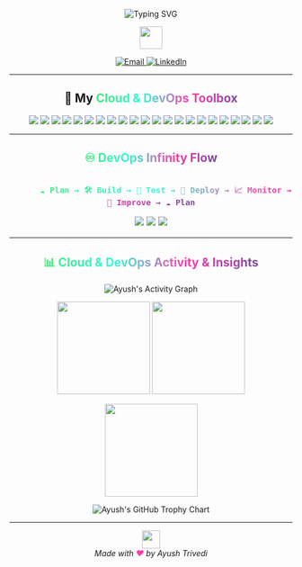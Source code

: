 <!-- Animated Typing Header (Cloud & DevOps Themed, One By One) -->
<p align="center">
  <img src="https://readme-typing-svg.demolab.com?font=Orbitron&weight=900&size=28&duration=2500&pause=700&color=6e6e6e0&center=true&vCenter=true&width=900&height=60&lines=Hi+there!+I'm+Ayush+Trivedi+%F0%9F%91%8B;DevOps+Engineer+|+Cloud+Engineer;Automation+Enthusiast;Welcome+to+My+GitHub+Profile!" alt="Typing SVG" />
</p>

<!--  Banner Divider -->
<p align="center">
  <img src="https://img.shields.io/badge/Cloud%20%26%20DevOps-43e97b?style=for-the-badge&labelColor=141e30&color=43e97b&logo=cloudflare&logoColor=ff3cac" height="40"/>
</p>

<!-- Social Networking-->
<div align="center">
  <a href="mailto:ayushtrivedi415@gmail.com" target="_blank">
    <img src="https://img.shields.io/badge/Email-EA4335?style=for-the-badge&logo=gmail&logoColor=white" alt="Email">
  </a>
  <a href="https://www.linkedin.com/in/ayushtrivedi-india/" target="_blank">
    <img src="https://img.shields.io/badge/LinkedIn-0077B5?style=for-the-badge&logo=linkedin&logoColor=white" alt="LinkedIn">
  </a>
</div>

---

<h2 align="center">🚀 My <span align="center" style="background:linear-gradient(90deg,#43e97b,#38f9d7,#ff3cac,#784ba0);-webkit-background-clip:text;-webkit-text-fill-color:transparent;">Cloud & DevOps Toolbox</span></h2>

<p align="center">
  <!-- Cloud -->
  <img src="https://img.shields.io/badge/AWS-%23FF9900?style=for-the-badge&logo=amazon-aws&logoColor=white" />
  <img src="https://img.shields.io/badge/GCP-%234285F4?style=for-the-badge&logo=google-cloud&logoColor=white" />
  <!-- IaC & Automation -->
  <img src="https://img.shields.io/badge/Terraform-%235835CC?style=for-the-badge&logo=terraform&logoColor=white" />
  <img src="https://img.shields.io/badge/Ansible-%231A1918?style=for-the-badge&logo=ansible&logoColor=white" />
  <!-- Scripting -->
  <img src="https://img.shields.io/badge/Python-%233776AB?style=for-the-badge&logo=python&logoColor=white" />
  <img src="https://img.shields.io/badge/Bash-%234EAA25?style=for-the-badge&logo=gnu-bash&logoColor=white" />
  <img src="https://img.shields.io/badge/Shell%20Scripting-FFD500?style=for-the-badge&logo=gnu-bash&logoColor=black" />
  <!-- Containers & Orchestration -->
  <img src="https://img.shields.io/badge/Docker-%232496ED?style=for-the-badge&logo=docker&logoColor=white" />
  <img src="https://img.shields.io/badge/Kubernetes-%23326CE5?style=for-the-badge&logo=kubernetes&logoColor=white" />
  <img src="https://img.shields.io/badge/Helm-%230F1689?style=for-the-badge&logo=helm&logoColor=white" />
  <!-- Monitoring & BI -->
  <img src="https://img.shields.io/badge/Grafana-%23F46800?style=for-the-badge&logo=grafana&logoColor=white" />
  <img src="https://img.shields.io/badge/PowerBI-F2C811?style=for-the-badge&logo=powerbi&logoColor=black" />
  <!-- SCM & CI/CD -->
  <img src="https://img.shields.io/badge/Git-%23F05032?style=for-the-badge&logo=git&logoColor=white" />
  <img src="https://img.shields.io/badge/GitHub-%23181717?style=for-the-badge&logo=github&logoColor=white" />
  <img src="https://img.shields.io/badge/GitHub%20Actions-2088FF?style=for-the-badge&logo=github-actions&logoColor=white" />
  <img src="https://img.shields.io/badge/GitLab-%23FC6D26?style=for-the-badge&logo=gitlab&logoColor=white" />
  <img src="https://img.shields.io/badge/Jenkins-%23D24939?style=for-the-badge&logo=jenkins&logoColor=white" />
  <img src="https://img.shields.io/badge/CI%2FCD-%2300C7B7?style=for-the-badge&logo=gitlab&logoColor=white" />
  <!-- Project Management & OS -->
  <img src="https://img.shields.io/badge/Jira-%230052CC?style=for-the-badge&logo=jira&logoColor=white" />
  <img src="https://img.shields.io/badge/Linux-%23FCC624?style=for-the-badge&logo=linux&logoColor=black" />
  <!-- Editors -->
  <img src="https://img.shields.io/badge/VS%20Code-%23007ACC?style=for-the-badge&logo=visual-studio-code&logoColor=white" />
  <img src="https://img.shields.io/badge/Vim-019733?style=for-the-badge&logo=vim&logoColor=white" />
</p>



---

<h2 align="center">
  <span style="background:linear-gradient(90deg,#43e97b,#38f9d7,#ff3cac,#784ba0);-webkit-background-clip:text;-webkit-text-fill-color:transparent;">♾️ DevOps Infinity Flow</span>
</h2>

<p align="center" style="font-size:1.22em;">
  <b>
    <code>
      <span style="background:linear-gradient(90deg,#43e97b,#38f9d7,#ff3cac,#784ba0);-webkit-background-clip:text;-webkit-text-fill-color:transparent;">☁️ Plan &rarr; 🛠️ Build &rarr; 🧪 Test &rarr; 🚀 Deploy &rarr; 📈 Monitor &rarr; 🔄 Improve &rarr; ☁️ Plan</span>
    </code>
  </b>
  <br>
  <span align="center">
    <img src="https://img.shields.io/static/v1?label=CI&message=Continuous%20Integration&color=43e97b&labelColor=23272e&style=for-the-badge" />
    <img src="https://img.shields.io/static/v1?label=CD&message=Continuous%20Delivery&color=38f9d7&labelColor=23272e&style=for-the-badge" />
    <img src="https://img.shields.io/static/v1?label=CM&message=Continuous%20Monitoring&color=ff3cac&labelColor=23272e&style=for-the-badge" />
  </span>
</p>

---

<h2 align="center">
  <span style="background:linear-gradient(90deg,#43e97b,#38f9d7,#ff3cac,#784ba0);-webkit-background-clip:text;-webkit-text-fill-color:transparent;">📊 Cloud & DevOps Activity & Insights</span>
</h2>

<p align="center">
  <!-- Activity Graph: Neon Gradient on Dark -->
  <img src="https://github-readme-activity-graph.vercel.app/graph?username=trivediayush&theme=react-dark&bg_color=141e30,23272e,141e30&color=43e97b&line=ff3cac&point=38f9d7&area=true&hide_border=true&custom_title=Activity%20Graph" alt="Ayush's Activity Graph" />
</p>

<p align="center">
  <!-- Stats Card: Neon/Gradient Dark -->
  <img src="https://github-readme-stats.vercel.app/api?username=trivediayush&show_icons=true&theme=radical&hide_border=true&count_private=true&include_all_commits=true" height="165" />
  <!-- Streak Card: Neon/Gradient Dark -->
  <img src="https://github-readme-streak-stats.herokuapp.com?user=trivediayush&theme=neon-dark&hide_border=true" height="165"/>
</p>

<p align="center">
  <!-- Profile Details Card: Synthwave/Neon -->
  <img src="https://github-profile-summary-cards.vercel.app/api/cards/profile-details?username=trivediayush&theme=synthwave" height="165"/>
</p>

<p align="center">
  <!-- Trophy Chart: Onestar (dark, neon accents) -->
  <img src="https://github-profile-trophy.vercel.app/?username=trivediayush&row=1&column=6&theme=onestar&margin-w=7&margin-h=7" alt="Ayush's GitHub Trophy Chart" />
</p>

---

<p align="center">
  <img src="https://img.shields.io/static/v1?label=Cloud%20%7C%20DevOps%20%7C%20Automation%20%7C%20Observability%20%7C%20Infinite%20Innovation&message=&color=43e97b&labelColor=23272e&style=for-the-badge" height="32"/>
  <br>
  <i>Made with <span style="color:#ff3cac;font-weight:bold;">&#10084;&#65039;</span> by Ayush Trivedi</i>
</p>
